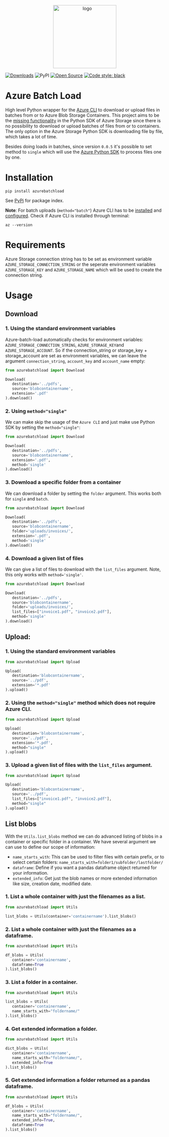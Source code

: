 <p align="center">
  <img alt="logo" src="https://www.zypp.io/static/assets/img/logos/zypp/white/500px.png"  width="200"/>
</p>

[![Downloads](https://pepy.tech/badge/azurebatchload)](https://pepy.tech/project/azurebatchload)
![PyPI](https://img.shields.io/pypi/v/azurebatchload)
[![Open Source](https://badges.frapsoft.com/os/v1/open-source.svg?v=103)](https://opensource.org/)
[![Code style: black](https://img.shields.io/badge/code%20style-black-000000.svg)](https://github.com/psf/black)

# Azure Batch Load
High level Python wrapper for the [Azure CLI](https://docs.microsoft.com/en-us/cli/azure/) to download or upload files in batches from or to Azure Blob Storage Containers.
This project aims to be the [missing functionality](https://github.com/Azure/azure-storage-python/issues/554)
in the Python SDK of Azure Storage since there is no possibility to download or upload batches of files from or to containers.
The only option in the Azure Storage Python SDK is downloading file by file, which takes a lot of time.

Besides doing loads in batches, since version `0.0.5` it's possible to set method to `single` which will use the
[Azure Python SDK](https://github.com/Azure/azure-sdk-for-python/tree/master/sdk/storage/azure-storage-blob) to process files one by one.


# Installation

```commandline
pip install azurebatchload
```

See [PyPi](https://pypi.org/project/azurebatchload/) for package index.

**Note**: For batch uploads (`method="batch"`) Azure CLI has to be [installed](https://docs.microsoft.com/en-us/cli/azure/install-azure-cli)
and [configured](https://docs.microsoft.com/en-us/cli/azure/get-started-with-azure-cli).
Check if Azure CLI is installed through terminal:

```commandline
az --version
```

# Requirements

Azure Storage connection string has to be set as environment variable `AZURE_STORAGE_CONNECTION_STRING` or
the seperate environment variables `AZURE_STORAGE_KEY` and `AZURE_STORAGE_NAME` which will be used to create the connection string.

# Usage

## Download
### 1. Using the standard environment variables

Azure-batch-load automatically checks for environment variables: `AZURE_STORAGE_CONNECTION_STRING`,
   `AZURE_STORAGE_KEY`and `AZURE_STORAGE_ACCOUNT`.
So if the connection_string or storage_key + storage_account are set as environment variables,
   we can leave the argument `connection_string`, `account_key` and `account_name` empty:

```python
from azurebatchload import Download

Download(
   destination='../pdfs',
   source='blobcontainername',
   extension='.pdf'
).download()
```

### 2. Using `method="single"`

We can make skip the usage of the `Azure CLI` and just make use Python SDK by setting the `method="single"`:

```python
from azurebatchload import Download

Download(
   destination='../pdfs',
   source='blobcontainername',
   extension='.pdf',
   method='single'
).download()
```

### 3. Download a specific folder from a container

We can download a folder by setting the `folder` argument. This works both for `single` and `batch`.

```python
from azurebatchload import Download

Download(
   destination='../pdfs',
   source='blobcontainername',
   folder='uploads/invoices/',
   extension='.pdf',
   method='single'
).download()
```

### 4. Download a given list of files

We can give a list of files to download with the `list_files` argument.
Note, this only works with `method='single'`.

```python
from azurebatchload import Download

Download(
   destination='../pdfs',
   source='blobcontainername',
   folder='uploads/invoices/',
   list_files=["invoice1.pdf", "invoice2.pdf"],
   method='single'
).download()
```

## Upload:

### 1. Using the standard environment variables

```python
from azurebatchload import Upload

Upload(
   destination='blobcontainername',
   source='../pdf',
   extension='*.pdf'
).upload()
```

### 2. Using the `method="single"` method which does not require Azure CLI.

```python
from azurebatchload import Upload

Upload(
   destination='blobcontainername',
   source='../pdf',
   extension='*.pdf',
   method="single"
).upload()
```

### 3. Upload a given list of files with the `list_files` argument.

```python
from azurebatchload import Upload

Upload(
   destination='blobcontainername',
   source='../pdf',
   list_files=["invoice1.pdf", "invoice2.pdf"],
   method="single"
).upload()
```

## List blobs

With the `Utils.list_blobs` method we can do advanced listing of blobs in a container or specific folder in a container.
We have several argument we can use to define our scope of information:

- `name_starts_with`: This can be used to filter files with certain prefix, or to select certain folders: `name_starts_with=folder1/subfolder/lastfolder/`
- `dataframe`: Define if you want a pandas dataframe object returned for your information.
- `extended_info`: Get just the blob names or more extended information like size, creation date, modified date.

### 1. List a whole container with just the filenames as a list.
```python
from azurebatchload import Utils

list_blobs = Utils(container='containername').list_blobs()
```

### 2. List a whole container with just the filenames as a dataframe.
```python
from azurebatchload import Utils

df_blobs = Utils(
   container='containername',
   dataframe=True
).list_blobs()
```

### 3. List a folder in a container.
```python
from azurebatchload import Utils

list_blobs = Utils(
   container='containername',
   name_starts_with="foldername/"
).list_blobs()
```

### 4. Get extended information a folder.
```python
from azurebatchload import Utils

dict_blobs = Utils(
   container='containername',
   name_starts_with="foldername/",
   extended_info=True
).list_blobs()
```

### 5. Get extended information a folder returned as a pandas dataframe.
```python
from azurebatchload import Utils

df_blobs = Utils(
   container='containername',
   name_starts_with="foldername/",
   extended_info=True,
   dataframe=True
).list_blobs()
```
